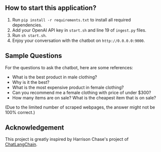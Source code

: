 ## How to start this application?

1. Run `pip install -r requirements.txt` to install all required dependencies.
2. Add your OpenAI API key in `start.sh` and line 19 of `ingest.py` files.
3. Run `sh start.sh`.
4. Enjoy your conversation with the chatbot on `http://0.0.0.0:9000`.

## Sample Questions

For the questions to ask the chatbot, here are some references:

- What is the best product in male clothing?
- Why is it the best?
- What is the most expensive product in female clothing?
- Can you recommend me a female clothing with price of under $300?
- How many items are on sale? What is the cheapest item that is on sale?

(Due to the limited number of scraped webpages, the answer might not be 100% correct.)

## Acknowledgement

This project is greatly inspired by Harrison Chase's project of [ChatLangChain](https://github.com/hwchase17/chat-langchain).
